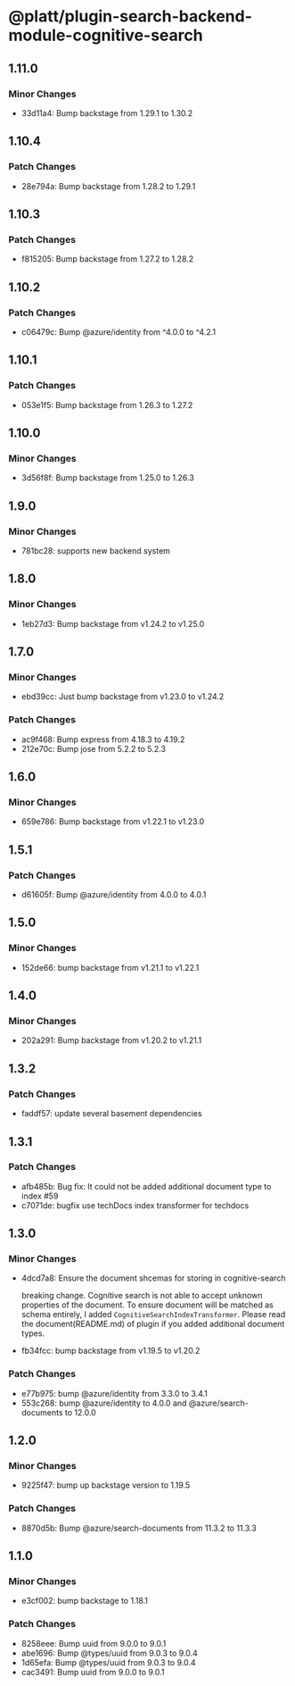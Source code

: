 # @platt/plugin-search-backend-module-cognitive-search

## 1.11.0

### Minor Changes

- 33d11a4: Bump backstage from 1.29.1 to 1.30.2

## 1.10.4

### Patch Changes

- 28e794a: Bump backstage from 1.28.2 to 1.29.1

## 1.10.3

### Patch Changes

- f815205: Bump backstage from 1.27.2 to 1.28.2

## 1.10.2

### Patch Changes

- c06479c: Bump @azure/identity from ^4.0.0 to ^4.2.1

## 1.10.1

### Patch Changes

- 053e1f5: Bump backstage from 1.26.3 to 1.27.2

## 1.10.0

### Minor Changes

- 3d56f8f: Bump backstage from 1.25.0 to 1.26.3

## 1.9.0

### Minor Changes

- 781bc28: supports new backend system

## 1.8.0

### Minor Changes

- 1eb27d3: Bump backstage from v1.24.2 to v1.25.0

## 1.7.0

### Minor Changes

- ebd39cc: Just bump backstage from v1.23.0 to v1.24.2

### Patch Changes

- ac9f468: Bump express from 4.18.3 to 4.19.2
- 212e70c: Bump jose from 5.2.2 to 5.2.3

## 1.6.0

### Minor Changes

- 659e786: Bump backstage from v1.22.1 to v1.23.0

## 1.5.1

### Patch Changes

- d61605f: Bump @azure/identity from 4.0.0 to 4.0.1

## 1.5.0

### Minor Changes

- 152de66: bump backstage from v1.21.1 to v1.22.1

## 1.4.0

### Minor Changes

- 202a291: Bump backstage from v1.20.2 to v1.21.1

## 1.3.2

### Patch Changes

- faddf57: update several basement dependencies

## 1.3.1

### Patch Changes

- afb485b: Bug fix: It could not be added additional document type to index #59
- c7071de: bugfix use techDocs index transformer for techdocs

## 1.3.0

### Minor Changes

- 4dcd7a8: Ensure the document shcemas for storing in cognitive-search

  breaking change.
  Cognitive search is not able to accept unknown properties of the document. To ensure document will be matched as schema entirely, I added `CognitiveSearchIndexTransformer`.
  Please read the document(README.md) of plugin if you added additional document types.

- fb34fcc: bump backstage from v1.19.5 to v1.20.2

### Patch Changes

- e77b975: bump @azure/identity from 3.3.0 to 3.4.1
- 553c268: bump @azure/identity to 4.0.0 and @azure/search-documents to 12.0.0

## 1.2.0

### Minor Changes

- 9225f47: bump up backstage version to 1.19.5

### Patch Changes

- 8870d5b: Bump @azure/search-documents from 11.3.2 to 11.3.3

## 1.1.0

### Minor Changes

- e3cf002: bump backstage to 1.18.1

### Patch Changes

- 8258eee: Bump uuid from 9.0.0 to 9.0.1
- abe1696: Bump @types/uuid from 9.0.3 to 9.0.4
- 1d65efa: Bump @types/uuid from 9.0.3 to 9.0.4
- cac3491: Bump uuid from 9.0.0 to 9.0.1
